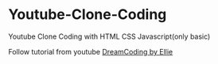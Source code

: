 # Youtube-Clone-Coding
Youtube Clone Coding with HTML CSS Javascript(only basic)

Follow tutorial from youtube [DreamCoding by Ellie](https://youtu.be/67stn7Pu7s4, "youtube link")

